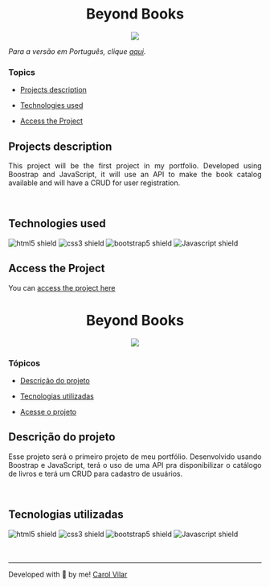
<h1 align='center'> Beyond Books </h1>

<div align='center'>
	<img src="http://img.shields.io/static/v1?label=STATUS&message=DEVELOPING&color=yellow&style=for-the-badge"/>
</div>


_Para a versão em Português, clique [aqui](#portuguese)._


### Topics

- [Projects description](#projects-description)

- [Technologies used](#technologies-used)

<!--- [What I learned](#what-I-learned) -->

- [Access the Project](#access-the-project) 


## Projects description

<p align="justify">
 This project will be the first project in my portfolio. Developed using Boostrap and JavaScript, it will use an API to make the book catalog available and will have a CRUD for user registration.
</p>
<br>

## Technologies used

<div>
  <img src="https://img.shields.io/badge/HTML5-E34F26?style=for-the-badge&logo=html5&logoColor=white" alt="html5 shield"/>
  <img src="https://img.shields.io/badge/CSS3-1572B6?style=for-the-badge&logo=css3&logoColor=white" alt="css3 shield"/>
  <img src="https://img.shields.io/badge/BOOTSTRAP5-7836F9?style=for-the-badge&logo=bootstrap&logoColor=white" alt="bootstrap5 shield"/>
  <img src="https://img.shields.io/badge/JavaScript-F7DF1E?style=for-the-badge&logo=javascript&logoColor=black" alt="Javascript shield"/>
</div>

<!--## What I learned

- ; -->


## Access the Project

You can [access the project here](https://bookstore-gray.vercel.app/) 

<!--Mobile 

<img src="./src/alura-plus-mobile-screen.gif" alt="Alura plus mobile screen gif">

Tablet 

<img src="./src/alura-plus-tablet-screen.gif" alt="Alura plus desktop screen gif">

Desktop 

<img src="./src/alura-plus-desktop-screen.gif" alt="Alura plus desktop screen gif"> -->


<div id="portuguese">


<h1 align='center'> Beyond Books </h1>


<div align='center'>
	<img src="http://img.shields.io/static/v1?label=STATUS&message=DEVELOPING&color=yellow&style=for-the-badge"/>
</div>


### Tópicos 

- [Descrição do projeto](#descrição-do-projeto)

- [Tecnologias utilizadas](#tecnologias-utilizadas)

<!--- [O que aprendi](#o-que-aprendi) -->

- [Acesse o projeto](#acesse-o-projeto) 


## Descrição do projeto 

<p align="justify">
Esse projeto será o primeiro projeto de meu portfólio. Desenvolvido usando Boostrap e JavaScript, terá o uso de uma API pra disponibilizar o catálogo de livros e terá um CRUD para cadastro de usuários. 
</p>

<br>

## Tecnologias utilizadas

<div>
  <img src="https://img.shields.io/badge/HTML5-E34F26?style=for-the-badge&logo=html5&logoColor=white" alt="html5 shield"/>
  <img src="https://img.shields.io/badge/CSS3-1572B6?style=for-the-badge&logo=css3&logoColor=white" alt="css3 shield"/>
  <img src="https://img.shields.io/badge/BOOTSTRAP5-7836F9?style=for-the-badge&logo=bootstrap&logoColor=white" alt="bootstrap5 shield"/>
  <img src="https://img.shields.io/badge/JavaScript-F7DF1E?style=for-the-badge&logo=javascript&logoColor=black" alt="Javascript shield"/>
</div>

<br>
<!-- ## O que aprendi

- ;
--> 

<br>
## Acesse o projeto

Você pode [acessar o projeto aqui](https://bookstore-gray.vercel.app/) 

<!-- Mobile 

<img src="./src/alura-plus-mobile-screen.gif" alt="mobile screen gif">

Tablet 

<img src="./src/alura-plus-tablet-screen.gif" alt="desktop screen gif">

Desktop 

<img src="./src/alura-plus-desktop-screen.gif" alt="desktop screen gif"> -->

<br>
<hr>

Developed with 🧡 by me!  [Carol Vilar](https://www.linkedin.com/in/carolinebarbosavilar/)

